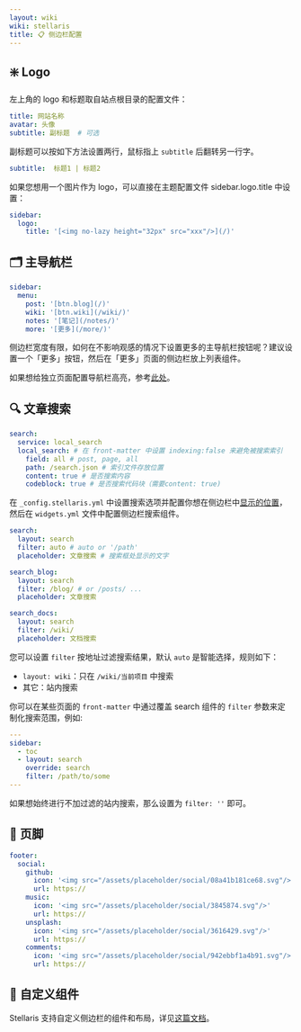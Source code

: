 ```yaml
---
layout: wiki
wiki: stellaris
title: 📋 侧边栏配置
---
```


## ❇️ Logo

左上角的 logo 和标题取自站点根目录的配置文件：

```yaml blog/_config.yml
title: 网站名称
avatar: 头像
subtitle: 副标题  # 可选
```

副标题可以按如下方法设置两行，鼠标指上 `subtitle` 后翻转另一行字。

```yaml blog/_config.yml
subtitle:  标题1 | 标题2
```

如果您想用一个图片作为 logo，可以直接在主题配置文件 sidebar.logo.title 中设置：

```yaml blog/_config.stellaris.yml
sidebar:
  logo:
    title: '[<img no-lazy height="32px" src="xxx"/>](/)'
```

## 🗂️ 主导航栏

```yaml blog/_config.stellaris.yml
sidebar:
  menu:
    post: '[btn.blog](/)'
    wiki: '[btn.wiki](/wiki/)'
    notes: '[笔记](/notes/)'
    more: '[更多](/more/)'
```

侧边栏宽度有限，如何在不影响观感的情况下设置更多的主导航栏按钮呢？建议设置一个「更多」按钮，然后在「更多」页面的侧边栏放上列表组件。

如果想给独立页面配置导航栏高亮，参考[此处](/wiki/stellaris/pages/#更多的独立页面)。

## 🔍 文章搜索

```yaml blog/_config.stellaris.yml
search:
  service: local_search
  local_search: # 在 front-matter 中设置 indexing:false 来避免被搜索索引
    field: all # post, page, all
    path: /search.json # 索引文件存放位置
    content: true # 是否搜索内容
    codeblock: true # 是否搜索代码块（需要content: true)
```

在 `_config.stellaris.yml` 中设置搜索选项并配置你想在侧边栏中[显示的位置](/wiki/stellaris/widgets/)，
然后在 `widgets.yml` 文件中配置侧边栏搜索组件。

```yaml blog/source/_data/widgets.yml
search:
  layout: search
  filter: auto # auto or '/path'
  placeholder: 文章搜索 # 搜索框处显示的文字

search_blog:
  layout: search
  filter: /blog/ # or /posts/ ...
  placeholder: 文章搜索

search_docs:
  layout: search
  filter: /wiki/
  placeholder: 文档搜索
```

您可以设置 `filter` 按地址过滤搜索结果，默认 `auto` 是智能选择，规则如下：

- `layout: wiki`：只在 `/wiki/当前项目` 中搜索
- 其它：站内搜索

你可以在某些页面的 `front-matter` 中通过覆盖 search 组件的 `filter` 参数来定制化搜索范围，例如:

```yaml
---
sidebar:
  - toc
  - layout: search
    override: search
    filter: /path/to/some
---
```

如果想始终进行不加过滤的站内搜索，那么设置为 `filter: ''` 即可。

## 🦶 页脚

```yaml blog/_config.stellaris.yml
footer:
  social:
    github:
      icon: '<img src="/assets/placeholder/social/08a41b181ce68.svg"/>'
      url: https://
    music:
      icon: '<img src="/assets/placeholder/social/3845874.svg"/>'
      url: https://
    unsplash:
      icon: '<img src="/assets/placeholder/social/3616429.svg"/>'
      url: https://
    comments:
      icon: '<img src="/assets/placeholder/social/942ebbf1a4b91.svg"/>'
      url: https://
```

## 🔧 自定义组件

Stellaris 支持自定义侧边栏的组件和布局，详见[这篇文档](/wiki/stellaris/widgets/)。
